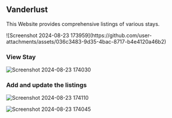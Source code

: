 ## Vanderlust

<p>This Website provides comprehensive listings of various stays.</p>
![Screenshot 2024-08-23 173959](https://github.com/user-attachments/assets/036c3483-9d35-4bac-8717-b4e4120a46b2)

<h3>View Stay</h3>

![Screenshot 2024-08-23 174030](https://github.com/user-attachments/assets/e7f1ecc5-3c12-4e1c-9609-1011c117ca94)

<h3>Add and update the listings</h3>

![Screenshot 2024-08-23 174110](https://github.com/user-attachments/assets/24af5cb1-1f33-484c-a696-a2295b813084)

![Screenshot 2024-08-23 174045](https://github.com/user-attachments/assets/5fc58e51-7950-477b-abfa-37e947906f07)
